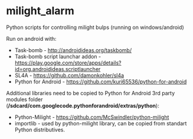 # milight_alarm
Python scripts for controlling milight bulps (running on windows/android)

Run on android with: 
- Task-bomb - http://androidideas.org/taskbomb/
- Task-bomb script launchar addon - https://play.google.com/store/apps/details?id=org.androidideas.scriptlauncher
- SL4A - https://github.com/damonkohler/sl4a
- Python for Android - https://github.com/kuri65536/python-for-android

Additional libraries need to be copied to Python for Android 3rd party modules folder (**/sdcard/com.googlecode.pythonforandroid/extras/python**):
- Python-Milight - https://github.com/McSwindler/python-milight
- importlib - used by python-milight library, can be copied from standart Python distributives.

